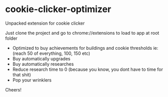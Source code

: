 # cookie-clicker-optimizer

Unpacked extension for cookie clicker

Just clone the project and go to chrome://extensions to load to app at root folder

- Optimized to buy achievements for buildings and cookie thresholds ie: (reach 50 of everything, 100, 150 etc)
- Buy automatically upgrades
- Buy automatically researches
- Reduce research time to 0 (because you know, you dont have to time for that shit)
- Pop your wrinklers

Cheers!
